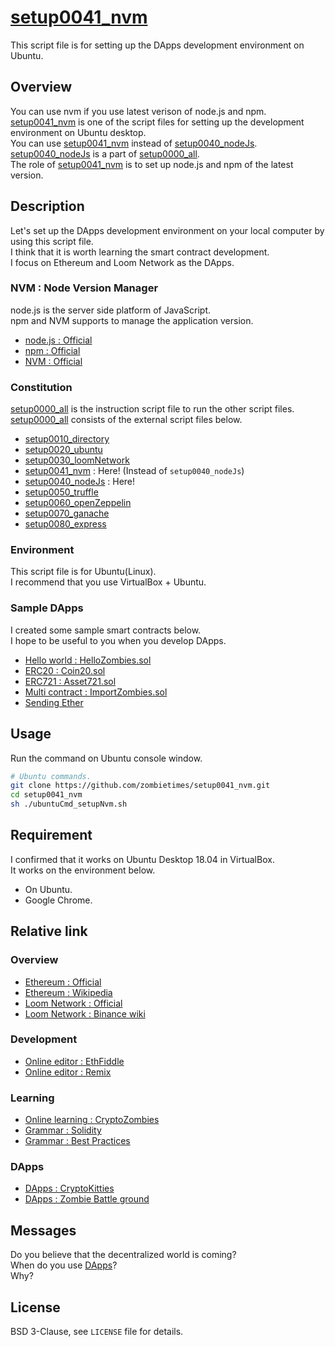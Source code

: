 # [setup0041_nvm](https://github.com/zombietimes/setup0041_nvm)
 This script file is for setting up the DApps development environment on Ubuntu.

## Overview
You can use nvm if you use latest verison of node.js and npm.  
[setup0041_nvm](https://github.com/zombietimes/setup0041_nvm) is one of the script files for setting up the development environment on Ubuntu desktop.  
You can use [setup0041_nvm](https://github.com/zombietimes/setup0041_nvm) instead of [setup0040_nodeJs](https://github.com/zombietimes/setup0040_nodeJs).  
[setup0040_nodeJs](https://github.com/zombietimes/setup0040_nodeJs) is a part of [setup0000_all](https://github.com/zombietimes/setup0000_all).  
The role of [setup0041_nvm](https://github.com/zombietimes/setup0041_nvm) is to set up node.js and npm of the latest version.  

## Description
Let's set up the DApps development environment on your local computer by using this script file.  
I think that it is worth learning the smart contract development.  
I focus on Ethereum and Loom Network as the DApps.  

### NVM : Node Version Manager
node.js is the server side platform of JavaScript.  
npm and NVM supports to manage the application version.  
- [node.js : Official](https://nodejs.org/en/)  
- [npm : Official](https://www.npmjs.com/)
- [NVM : Official](https://github.com/nvm-sh/nvm)

### Constitution
[setup0000_all](https://github.com/zombietimes/setup0000_all) is the instruction script file to run the other script files.  
[setup0000_all](https://github.com/zombietimes/setup0000_all) consists of the external script files below.  
- [setup0010_directory](https://github.com/zombietimes/setup0010_directory)
- [setup0020_ubuntu](https://github.com/zombietimes/setup0020_ubuntu)
- [setup0030_loomNetwork](https://github.com/zombietimes/setup0030_loomNetwork)
- [setup0041_nvm](https://github.com/zombietimes/setup0041_nvm) : Here! (Instead of `setup0040_nodeJs`)
- [setup0040_nodeJs](https://github.com/zombietimes/setup0040_nodeJs) : Here!
- [setup0050_truffle](https://github.com/zombietimes/setup0050_truffle)
- [setup0060_openZeppelin](https://github.com/zombietimes/setup0060_openZeppelin)
- [setup0070_ganache](https://github.com/zombietimes/setup0070_ganache)
- [setup0080_express](https://github.com/zombietimes/setup0080_express)

### Environment
This script file is for Ubuntu(Linux).  
I recommend that you use VirtualBox + Ubuntu.  

### Sample DApps
I created some sample smart contracts below.  
I hope to be useful to you when you develop DApps.  
- [Hello world : HelloZombies.sol](https://github.com/zombietimes/dapp_helloWorld)
- [ERC20 : Coin20.sol](https://github.com/zombietimes/dapp_erc20)
- [ERC721 : Asset721.sol](https://github.com/zombietimes/dapp_erc721)
- [Multi contract : ImportZombies.sol](https://github.com/zombietimes/dapp_multiContract)
- [Sending Ether](https://github.com/zombietimes/dapp_sendEther)

## Usage
Run the command on Ubuntu console window.  
```sh
# Ubuntu commands.
git clone https://github.com/zombietimes/setup0041_nvm.git
cd setup0041_nvm
sh ./ubuntuCmd_setupNvm.sh
```

## Requirement
I confirmed that it works on Ubuntu Desktop 18.04 in VirtualBox.  
It works on the environment below.  
- On Ubuntu.
- Google Chrome.

## Relative link
### Overview
- [Ethereum : Official](https://www.ethereum.org/)
- [Ethereum : Wikipedia](https://en.wikipedia.org/wiki/Ethereum)
- [Loom Network : Official](https://loomx.io/)
- [Loom Network : Binance wiki](https://info.binance.com/en/currencies/loom-network)

### Development
- [Online editor : EthFiddle](https://ethfiddle.com/)
- [Online editor : Remix](https://remix.ethereum.org/)

### Learning
- [Online learning : CryptoZombies](https://cryptozombies.io/)
- [Grammar : Solidity](https://solidity.readthedocs.io/)
- [Grammar : Best Practices](https://github.com/ConsenSys/smart-contract-best-practices)

### DApps
- [DApps : CryptoKitties](https://www.cryptokitties.co/)
- [DApps : Zombie Battle ground](https://loom.games/en/)

## Messages
Do you believe that the decentralized world is coming?  
When do you use [DApps](https://en.wikipedia.org/wiki/Decentralized_application)?  
Why?  

## License
BSD 3-Clause, see `LICENSE` file for details.  


